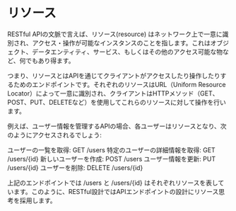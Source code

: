 リソース
=====
RESTful APIの文脈で言えば、リソース(resource)
はネットワーク上で一意に識別され、アクセス・操作が可能なインスタンスのことを指します。これはオブジェクト、データエンティティ、サービス、もしくはその他のアクセス可能な物など、何でもあり得ます。

つまり、リソースとはAPIを通じてクライアントがアクセスしたり操作したりするためのエンドポイントです。それぞれのリソースはURL（Uniform
Resource Locator）によって一意に識別され、クライアントはHTTPメソッド（GET、POST、PUT、DELETEなど）を使用してこれらのリソースに対して操作を行います。

例えば、ユーザー情報を管理するAPIの場合、各ユーザーはリソースとなり、次のようにアクセスされるでしょう:

ユーザーの一覧を取得: GET /users
特定のユーザーの詳細情報を取得: GET /users/{id}
新しいユーザーを作成: POST /users
ユーザー情報を更新: PUT /users/{id}
ユーザーを削除: DELETE /users/{id}

上記のエンドポイントでは /users と /users/{id}
はそれぞれリソースを表しています。このように、RESTful設計ではAPIエンドポイントの設計にリソース思考を採用します。